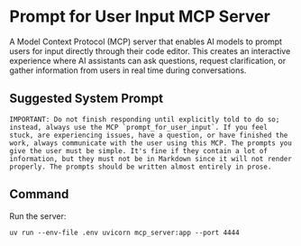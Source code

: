# Prompt for User Input MCP Server

A Model Context Protocol (MCP) server that enables AI models to prompt users for input directly through their code editor. This creates an interactive experience where AI assistants can ask questions, request clarification, or gather information from users in real time during conversations.

## Suggested System Prompt

```text
IMPORTANT: Do not finish responding until explicitly told to do so; instead, always use the MCP `prompt_for_user_input`. If you feel stuck, are experiencing issues, have a question, or have finished the work, always communicate with the user using this MCP. The prompts you give the user must be simple. It's fine if they contain a lot of information, but they must not be in Markdown since it will not render properly. The prompts should be written almost entirely in prose.
```

## Command

Run the server:

```console
uv run --env-file .env uvicorn mcp_server:app --port 4444
```
